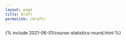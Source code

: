 ```yaml
---
layout: page
title: Draft
permalink: /draft/
---
```


<div class="posts">
  <article class="post">
    <div class="entry">
    <p>
      {% include 2021-06-01/course-statistics-round.html %}
    </p>
    </div>

  </article>
</div>
